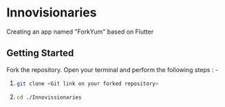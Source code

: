 # Innovisionaries
Creating an app named "ForkYum" based on Flutter

## Getting Started
Fork the repository.
Open your terminal and perform the following steps : -
1. ```bash
   git clone <Git link on your forked repository>
   ```
2. ```bash
   cd ./Innovissionaries
